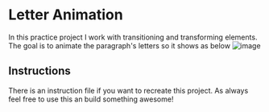 # Letter Animation
In this practice project I work with transitioning and transforming elements. The goal is to animate the paragraph's letters so it shows as below
![image](https://github.com/user-attachments/assets/78312508-c1ce-4a99-8091-028a2fdd1665)

## Instructions
There is an instruction file if you want to recreate this project. As always feel free to use this an build something awesome!
